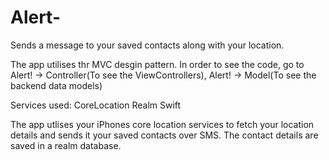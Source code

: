 # Alert-
Sends a message to your saved contacts along with your location.

The app utilises thr MVC desgin pattern. In order to see the code, go to Alert! -> Controller(To see the ViewControllers),
Alert! -> Model(To see the backend data models) 

Services used:
CoreLocation
Realm 
Swift 

The app utlises your iPhones core location services to fetch your location details and sends it your saved contacts over SMS. 
The contact details are saved in a realm database. 
